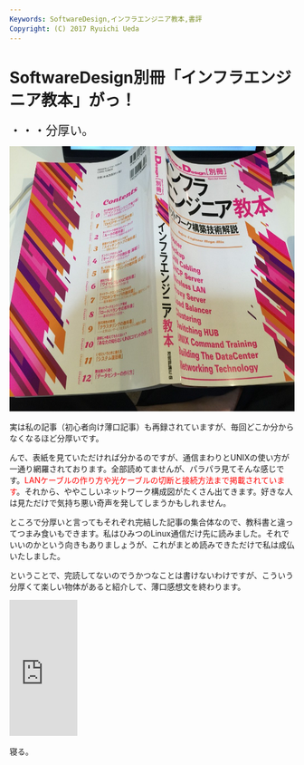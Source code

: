 ```yaml
---
Keywords: SoftwareDesign,インフラエンジニア教本,書評
Copyright: (C) 2017 Ryuichi Ueda
---
```


# SoftwareDesign別冊「インフラエンジニア教本」がっ！
<span style="font-size:16pt">・・・分厚い。</span>

<a href="写真-2014-12-05-22-25-18.jpg"><img src="写真-2014-12-05-22-25-18-1024x768.jpg" alt="写真 2014-12-05 22 25 18" width="625" height="468" class="aligncenter size-large wp-image-4451" /></a>

実は私の記事（初心者向け薄口記事）も再録されていますが、毎回どこか分からなくなるほど分厚いです。


んで、表紙を見ていただければ分かるのですが、通信まわりとUNIXの使い方が一通り網羅されております。全部読めてませんが、パラパラ見てそんな感じです。<span style="color:red">LANケーブルの作り方や光ケーブルの切断と接続方法まで掲載されています</span>。それから、ややこしいネットワーク構成図がたくさん出てきます。好きな人は見ただけで気持ち悪い奇声を発してしまうかもしれません。


ところで分厚いと言ってもそれぞれ完結した記事の集合体なので、教科書と違ってつまみ食いもできます。私はひみつのLinux通信だけ先に読みました。それでいいのかという向きもありましょうが、これがまとめ読みできただけで私は成仏いたしました。


ということで、完読してないのでうかつなことは書けないわけですが、こういう分厚くて楽しい物体があると紹介して、薄口感想文を終わります。

<iframe src="http://rcm-fe.amazon-adsystem.com/e/cm?lt1=_blank&bc1=000000&IS2=1&bg1=FFFFFF&fc1=000000&lc1=0000FF&t=ryuichiueda-22&o=9&p=8&l=as4&m=amazon&f=ifr&ref=ss_til&asins=4774170348" style="width:120px;height:240px;" scrolling="no" marginwidth="0" marginheight="0" frameborder="0"></iframe>


寝る。

